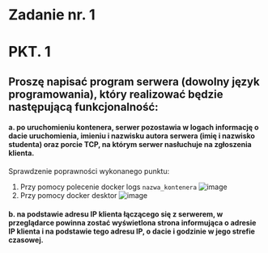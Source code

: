 # Zadanie nr. 1

# PKT. 1

<h2>Proszę napisać program serwera (dowolny język programowania), który realizować będzie 
następującą funkcjonalność:</h2>

<h4>a. po uruchomieniu kontenera, serwer pozostawia w logach informację o dacie 
uruchomienia, imieniu i nazwisku autora serwera (imię i nazwisko studenta) oraz porcie 
TCP, na którym serwer nasłuchuje na zgłoszenia klienta.</h4>

Sprawdzenie poprawności wykonanego punktu:
1. Przy pomocy polecenie docker logs `nazwa_kontenera`
![image](https://github.com/TheRockefelleR/zadanie1/assets/84729968/fa52f891-9e9c-4613-8d8a-667715d4ba88)
2. Przy pomocy docker desktor
![image](https://github.com/TheRockefelleR/zadanie1/assets/84729968/c17ed818-88ae-4e41-86aa-efc6286b3a87)

<h4>b. na podstawie adresu IP klienta łączącego się z serwerem, w przeglądarce powinna 
zostać wyświetlona strona informująca o adresie IP klienta i na podstawie tego adresu IP, 
o dacie i godzinie w jego strefie czasowej.</h4>



